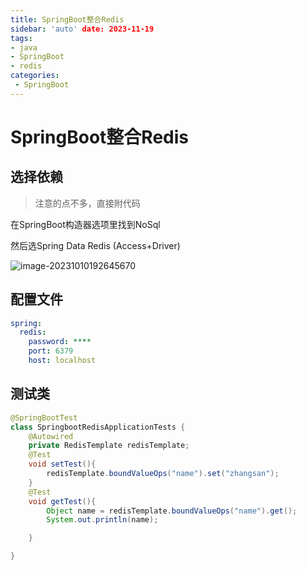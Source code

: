 ```yaml
---
title: SpringBoot整合Redis
sidebar: 'auto' date: 2023-11-19
tags:
- java 
- SpringBoot 
- redis
categories: 
 - SpringBoot
---
```

# SpringBoot整合Redis

## 选择依赖

> 注意的点不多，直接附代码

在SpringBoot构造器选项里找到NoSql

然后选Spring Data Redis (Access+Driver)

![image-20231010192645670](/image-20231010192645670.png)

## 配置文件

```yaml
spring:
  redis:
    password: ****
    port: 6379
    host: localhost
```

## 测试类

```java
@SpringBootTest
class SpringbootRedisApplicationTests {
    @Autowired
    private RedisTemplate redisTemplate;
    @Test
    void setTest(){
        redisTemplate.boundValueOps("name").set("zhangsan");
    }
    @Test
    void getTest(){
        Object name = redisTemplate.boundValueOps("name").get();
        System.out.println(name);

    }

}
```

